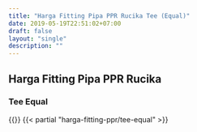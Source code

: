 ```yaml
---
title: "Harga Fitting Pipa PPR Rucika Tee (Equal)"
date: 2019-05-19T22:51:02+07:00
draft: false
layout: "single"
description: ""
---
```


## Harga Fitting Pipa PPR Rucika
### Tee Equal
{{<kontak-button>}}
{{< partial "harga-fitting-ppr/tee-equal" >}}
